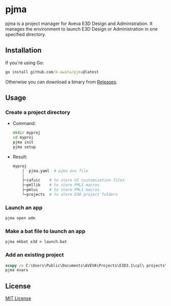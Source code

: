 # pjma

pjma is a project manager for Aveva E3D Design and Administration. It manages the environment to launch E3D Design or Administration in one specified directory.

## Installation

If you're using Go:

```bat
go install github.com/k-awata/pjma@latest
```

Otherwise you can download a binary from [Releases](https://github.com/k-awata/pjma/releases).

## Usage

### Create a project directory

- Command:

  ```bat
  mkdir myproj
  cd myproj
  pjma init
  pjma setup
  ```

- Result:

  ```bash
  myproj
      │  pjma.yaml  # pjma env file
      │
      ├─cafuic    # to store UI customization files
      ├─pmllib    # to store PML2 macros
      ├─pmlui     # to store PML1 macros
      └─projects  # to store E3D project folders
  ```

### Launch an app

```bat
pjma open adm
```

### Make a bat file to launch an app

```bat
pjma mkbat e3d > launch.bat
```

### Add an existing project

```bat
xcopy /e C:\Users\Public\Documents\AVEVA\Projects\E3D3.1\cpl\ projects\cpl\
pjma evars
```

## License

[MIT License](LICENSE)

